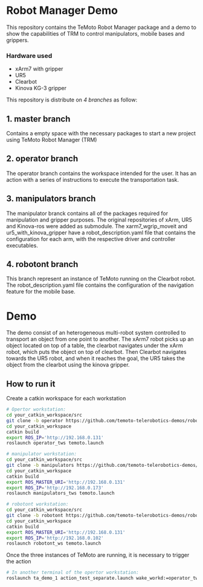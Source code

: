 # Robot Manager Demo

This repository contains the TeMoto Robot Manager package and a demo to show the capabilities of TRM to control manipulators, mobile bases and grippers. 
### Hardware used
* xArm7 with gripper
* UR5
* Clearbot
* Kinova KG-3 gripper

This repository is distribute on *4 branches* as follow: 

## 1. master branch
Contains a empty space with the necessary packages to start a new project using TeMoto Robot Manager (TRM)

## 2. operator branch
The operator branch contains the workspace intended for the user. It has an action with a series of instructions to execute the transportation task. 

## 3. manipulators branch
The manipulator branck contains all of the packages required for manipulation and gripper purposes. The original repositories of xArm, UR5 and Kinova-ros were added as submodule. 
The xarm7_wgrip_moveit and ur5_with_kinova_gripper have a robot_description.yaml file that contains the configuration for each arm, with the respective driver and controller executables. 

## 4. robotont branch
This branch represent an instance of TeMoto running on the Clearbot robot. The robot_description.yaml file contains the configuration of the navigation feature for the mobile base. 


# Demo
The demo consist of an heterogeneous multi-robot system controlled to transport an object from one point to another. 
The xArm7 robot picks up an object located on top of a table, the clearbot navigates under the xArm robot, which puts the object on top of clearbot. Then Clearbot navigates towards the UR5 robot, and when it reaches the goal, the UR5 takes the object from the clearbot using the kinova gripper. 


## How to run it

Create a catkin workspace for each workstation 

``` bash
# Opertor workstation:
cd your_catkin_workspace/src
git clone -b operator https://github.com/temoto-telerobotics-demos/robot_manager_mrs_demo.git
cd your_catkin_workspace
catkin build
export ROS_IP='http://192.168.0.131'
roslaunch operator_tws temoto.launch
```

``` bash
# manipulator workstation:
cd your_catkin_workspace/src
git clone -b manipulators https://github.com/temoto-telerobotics-demos/robot_manager_mrs_demo.git
cd your_catkin_workspace
catkin build
export ROS_MASTER_URI='http://192.168.0.131'
export ROS_IP='http://192.168.0.173'
roslaunch manipulators_tws temoto.launch
```

``` bash
# robotont workstation:
cd your_catkin_workspace/src
git clone -b robotont https://github.com/temoto-telerobotics-demos/robot_manager_mrs_demo.git
cd your_catkin_workspace
catkin build
export ROS_MASTER_URI='http://192.168.0.131'
export ROS_IP='http://192.168.0.102'
roslaunch robotont_ws temoto.launch
```


Once the three instances of TeMoto are running, it is necessary to trigger the action
``` bash
# In another terminal of the opertor workstation:
roslaunch ta_demo_1 action_test_separate.launch wake_workd:=operator_tws
```

